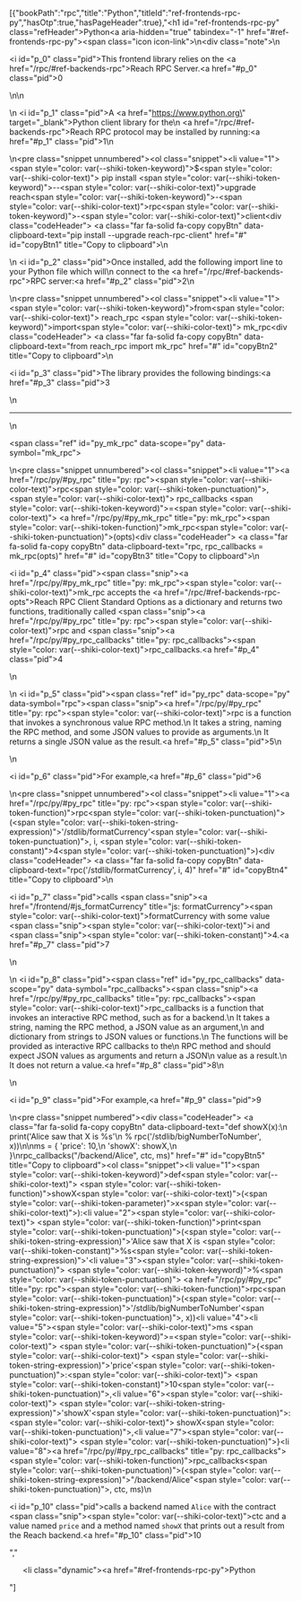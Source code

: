 [{"bookPath":"rpc","title":"Python","titleId":"ref-frontends-rpc-py","hasOtp":true,"hasPageHeader":true},"<h1 id=\"ref-frontends-rpc-py\" class=\"refHeader\">Python<a aria-hidden=\"true\" tabindex=\"-1\" href=\"#ref-frontends-rpc-py\"><span class=\"icon icon-link\"></span></a></h1>\n<div class=\"note\">\n  <p><i id=\"p_0\" class=\"pid\"></i>This frontend library relies on the <a href=\"/rpc/#ref-backends-rpc\">Reach RPC Server</a>.<a href=\"#p_0\" class=\"pid\">0</a></p>\n</div>\n<p>\n  <i id=\"p_1\" class=\"pid\"></i>A <a href=\"https://www.python.org\" target=\"_blank\">Python</a> client library for the\n  <a href=\"/rpc/#ref-backends-rpc\">Reach RPC protocol</a> may be installed by running:<a href=\"#p_1\" class=\"pid\">1</a>\n</p>\n<pre class=\"snippet unnumbered\"><ol class=\"snippet\"><li value=\"1\"><span style=\"color: var(--shiki-token-keyword)\">$</span><span style=\"color: var(--shiki-color-text)\"> pip install </span><span style=\"color: var(--shiki-token-keyword)\">--</span><span style=\"color: var(--shiki-color-text)\">upgrade reach</span><span style=\"color: var(--shiki-token-keyword)\">-</span><span style=\"color: var(--shiki-color-text)\">rpc</span><span style=\"color: var(--shiki-token-keyword)\">-</span><span style=\"color: var(--shiki-color-text)\">client</span></li></ol><div class=\"codeHeader\">&nbsp;<a class=\"far fa-solid fa-copy copyBtn\" data-clipboard-text=\"pip install --upgrade reach-rpc-client\" href=\"#\" id=\"copyBtn1\" title=\"Copy to clipboard\"></a></div></pre>\n<p>\n  <i id=\"p_2\" class=\"pid\"></i>Once installed, add the following import line to your Python file which will\n  connect to the <a href=\"/rpc/#ref-backends-rpc\">RPC server</a>:<a href=\"#p_2\" class=\"pid\">2</a>\n</p>\n<pre class=\"snippet unnumbered\"><ol class=\"snippet\"><li value=\"1\"><span style=\"color: var(--shiki-token-keyword)\">from</span><span style=\"color: var(--shiki-color-text)\"> reach_rpc </span><span style=\"color: var(--shiki-token-keyword)\">import</span><span style=\"color: var(--shiki-color-text)\"> mk_rpc</span></li></ol><div class=\"codeHeader\">&nbsp;<a class=\"far fa-solid fa-copy copyBtn\" data-clipboard-text=\"from reach_rpc import mk_rpc\" href=\"#\" id=\"copyBtn2\" title=\"Copy to clipboard\"></a></div></pre>\n<p><i id=\"p_3\" class=\"pid\"></i>The library provides the following bindings:<a href=\"#p_3\" class=\"pid\">3</a></p>\n<hr>\n<p><span class=\"ref\" id=\"py_mk_rpc\" data-scope=\"py\" data-symbol=\"mk_rpc\"></span></p>\n<pre class=\"snippet unnumbered\"><ol class=\"snippet\"><li value=\"1\"><a href=\"/rpc/py/#py_rpc\" title=\"py: rpc\"><span style=\"color: var(--shiki-color-text)\">rpc</span></a><span style=\"color: var(--shiki-token-punctuation)\">,</span><span style=\"color: var(--shiki-color-text)\"> rpc_callbacks </span><span style=\"color: var(--shiki-token-keyword)\">=</span><span style=\"color: var(--shiki-color-text)\"> </span><a href=\"/rpc/py/#py_mk_rpc\" title=\"py: mk_rpc\"><span style=\"color: var(--shiki-token-function)\">mk_rpc</span></a><span style=\"color: var(--shiki-token-punctuation)\">(opts)</span></li></ol><div class=\"codeHeader\">&nbsp;<a class=\"far fa-solid fa-copy copyBtn\" data-clipboard-text=\"rpc, rpc_callbacks = mk_rpc(opts)\" href=\"#\" id=\"copyBtn3\" title=\"Copy to clipboard\"></a></div></pre>\n<p><i id=\"p_4\" class=\"pid\"></i><span class=\"snip\"><a href=\"/rpc/py/#py_mk_rpc\" title=\"py: mk_rpc\"><span style=\"color: var(--shiki-color-text)\">mk_rpc</span></a></span> accepts the <a href=\"/rpc/#ref-backends-rpc-opts\">Reach RPC Client Standard Options</a> as a dictionary and returns two functions, traditionally called <span class=\"snip\"><a href=\"/rpc/py/#py_rpc\" title=\"py: rpc\"><span style=\"color: var(--shiki-color-text)\">rpc</span></a></span> and <span class=\"snip\"><a href=\"/rpc/py/#py_rpc_callbacks\" title=\"py: rpc_callbacks\"><span style=\"color: var(--shiki-color-text)\">rpc_callbacks</span></a></span>.<a href=\"#p_4\" class=\"pid\">4</a></p>\n<p>\n  <i id=\"p_5\" class=\"pid\"></i><span class=\"ref\" id=\"py_rpc\" data-scope=\"py\" data-symbol=\"rpc\"></span><span class=\"snip\"><a href=\"/rpc/py/#py_rpc\" title=\"py: rpc\"><span style=\"color: var(--shiki-color-text)\">rpc</span></a></span> is a function that invokes a synchronous value RPC method.\n  It takes a string, naming the RPC method, and some JSON values to provide as arguments.\n  It returns a single JSON value as the result.<a href=\"#p_5\" class=\"pid\">5</a>\n</p>\n<p><i id=\"p_6\" class=\"pid\"></i>For example,<a href=\"#p_6\" class=\"pid\">6</a></p>\n<pre class=\"snippet unnumbered\"><ol class=\"snippet\"><li value=\"1\"><a href=\"/rpc/py/#py_rpc\" title=\"py: rpc\"><span style=\"color: var(--shiki-token-function)\">rpc</span></a><span style=\"color: var(--shiki-token-punctuation)\">(</span><span style=\"color: var(--shiki-token-string-expression)\">'/stdlib/formatCurrency'</span><span style=\"color: var(--shiki-token-punctuation)\">, i, </span><span style=\"color: var(--shiki-token-constant)\">4</span><span style=\"color: var(--shiki-token-punctuation)\">)</span></li></ol><div class=\"codeHeader\">&nbsp;<a class=\"far fa-solid fa-copy copyBtn\" data-clipboard-text=\"rpc('/stdlib/formatCurrency', i, 4)\" href=\"#\" id=\"copyBtn4\" title=\"Copy to clipboard\"></a></div></pre>\n<p><i id=\"p_7\" class=\"pid\"></i>calls <span class=\"snip\"><a href=\"/frontend/#js_formatCurrency\" title=\"js: formatCurrency\"><span style=\"color: var(--shiki-color-text)\">formatCurrency</span></a></span> with some value <span class=\"snip\"><span style=\"color: var(--shiki-color-text)\">i</span></span> and <span class=\"snip\"><span style=\"color: var(--shiki-token-constant)\">4</span></span>.<a href=\"#p_7\" class=\"pid\">7</a></p>\n<p>\n  <i id=\"p_8\" class=\"pid\"></i><span class=\"ref\" id=\"py_rpc_callbacks\" data-scope=\"py\" data-symbol=\"rpc_callbacks\"></span><span class=\"snip\"><a href=\"/rpc/py/#py_rpc_callbacks\" title=\"py: rpc_callbacks\"><span style=\"color: var(--shiki-color-text)\">rpc_callbacks</span></a></span> is a function that invokes an interactive RPC method, such as for a backend.\n  It takes a string, naming the RPC method, a JSON value as an argument,\n  and dictionary from strings to JSON values or functions.\n  The functions will be provided as interactive RPC callbacks to the\n  RPC method and should expect JSON values as arguments and return a JSON\n  value as a result.\n  It does not return a value.<a href=\"#p_8\" class=\"pid\">8</a>\n</p>\n<p><i id=\"p_9\" class=\"pid\"></i>For example,<a href=\"#p_9\" class=\"pid\">9</a></p>\n<pre class=\"snippet numbered\"><div class=\"codeHeader\">&nbsp;<a class=\"far fa-solid fa-copy copyBtn\" data-clipboard-text=\"def showX(x):\n    print('Alice saw that X is %s'\n          % rpc('/stdlib/bigNumberToNumber', x))\n\nms = { 'price': 10,\n       'showX': showX,\n     }\nrpc_callbacks(&quot;/backend/Alice&quot;, ctc, ms)\" href=\"#\" id=\"copyBtn5\" title=\"Copy to clipboard\"></a></div><ol class=\"snippet\"><li value=\"1\"><span style=\"color: var(--shiki-token-keyword)\">def</span><span style=\"color: var(--shiki-color-text)\"> </span><span style=\"color: var(--shiki-token-function)\">showX</span><span style=\"color: var(--shiki-color-text)\">(</span><span style=\"color: var(--shiki-token-parameter)\">x</span><span style=\"color: var(--shiki-color-text)\">):</span></li><li value=\"2\"><span style=\"color: var(--shiki-color-text)\">    </span><span style=\"color: var(--shiki-token-function)\">print</span><span style=\"color: var(--shiki-token-punctuation)\">(</span><span style=\"color: var(--shiki-token-string-expression)\">'Alice saw that X is </span><span style=\"color: var(--shiki-token-constant)\">%s</span><span style=\"color: var(--shiki-token-string-expression)\">'</span></li><li value=\"3\"><span style=\"color: var(--shiki-token-punctuation)\">          </span><span style=\"color: var(--shiki-token-keyword)\">%</span><span style=\"color: var(--shiki-token-punctuation)\"> </span><a href=\"/rpc/py/#py_rpc\" title=\"py: rpc\"><span style=\"color: var(--shiki-token-function)\">rpc</span></a><span style=\"color: var(--shiki-token-punctuation)\">(</span><span style=\"color: var(--shiki-token-string-expression)\">'/stdlib/bigNumberToNumber'</span><span style=\"color: var(--shiki-token-punctuation)\">, x))</span></li><li value=\"4\"></li><li value=\"5\"><span style=\"color: var(--shiki-color-text)\">ms </span><span style=\"color: var(--shiki-token-keyword)\">=</span><span style=\"color: var(--shiki-color-text)\"> </span><span style=\"color: var(--shiki-token-punctuation)\">{</span><span style=\"color: var(--shiki-color-text)\"> </span><span style=\"color: var(--shiki-token-string-expression)\">'price'</span><span style=\"color: var(--shiki-token-punctuation)\">:</span><span style=\"color: var(--shiki-color-text)\"> </span><span style=\"color: var(--shiki-token-constant)\">10</span><span style=\"color: var(--shiki-token-punctuation)\">,</span></li><li value=\"6\"><span style=\"color: var(--shiki-color-text)\">       </span><span style=\"color: var(--shiki-token-string-expression)\">'showX'</span><span style=\"color: var(--shiki-token-punctuation)\">:</span><span style=\"color: var(--shiki-color-text)\"> showX</span><span style=\"color: var(--shiki-token-punctuation)\">,</span></li><li value=\"7\"><span style=\"color: var(--shiki-color-text)\">     </span><span style=\"color: var(--shiki-token-punctuation)\">}</span></li><li value=\"8\"><a href=\"/rpc/py/#py_rpc_callbacks\" title=\"py: rpc_callbacks\"><span style=\"color: var(--shiki-token-function)\">rpc_callbacks</span></a><span style=\"color: var(--shiki-token-punctuation)\">(</span><span style=\"color: var(--shiki-token-string-expression)\">\"/backend/Alice\"</span><span style=\"color: var(--shiki-token-punctuation)\">, ctc, ms)</span></li></ol></pre>\n<p><i id=\"p_10\" class=\"pid\"></i>calls a backend named <code>Alice</code> with the contract <span class=\"snip\"><span style=\"color: var(--shiki-color-text)\">ctc</span></span> and a value named <code>price</code> and a method named <code>showX</code> that prints out a result from the Reach backend.<a href=\"#p_10\" class=\"pid\">10</a></p>","<ul><li class=\"dynamic\"><a href=\"#ref-frontends-rpc-py\">Python</a></li></ul>"]